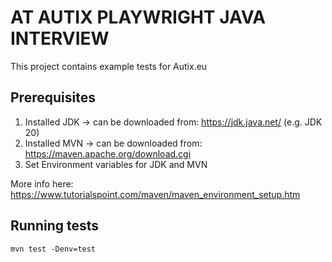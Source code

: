 # AT AUTIX PLAYWRIGHT JAVA INTERVIEW

This project contains example tests for Autix.eu

## Prerequisites

1. Installed JDK -> can be downloaded from: https://jdk.java.net/ (e.g. JDK 20)
2. Installed MVN -> can be downloaded from: https://maven.apache.org/download.cgi
3. Set Environment variables for JDK and MVN

More info here: https://www.tutorialspoint.com/maven/maven_environment_setup.htm

## Running tests

```shell
mvn test -Denv=test
```
